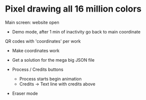 # Pixel drawing all 16 million colors

Main screen: website open
- Demo mode, after 1 min of inactivity go back to main coordinate

QR codes with 'coordinates' per work

- Make coordinates work
- Get a solution for the mega big JSON file
- Process / Credits buttons
  - Process starts begin animation
  - Credits -> Text line with credits above

- Eraser mode
